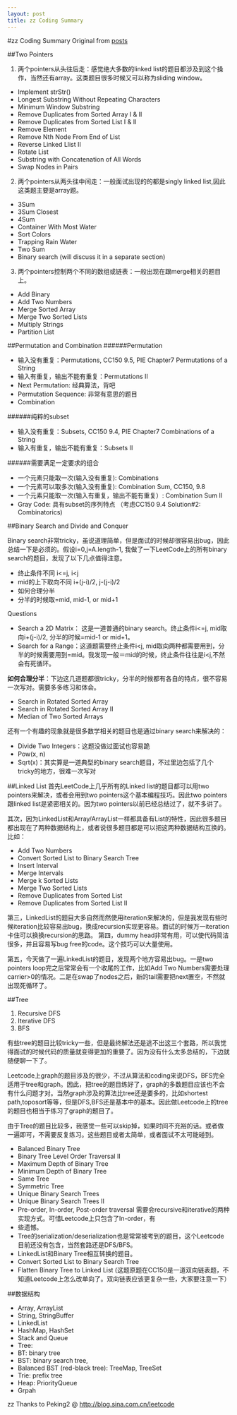 ```yaml
---
layout: post
title: zz Coding Summary
---
```

#zz Coding Summary
Original from [posts](https://github.com/cyandterry/Python-Study)

##Two Pointers
1. 两个pointers从头往后走：感觉绝大多数的linked list的题目都涉及到这个操作，当然还有array。这类题目很多时候又可以称为sliding window。
  * Implement strStr()
  * Longest Substring Without Repeating Characters
  * Minimum Window Substring
  * Remove Duplicates from Sorted Array I & II
  * Remove Duplicates from Sorted List I & II
  * Remove Element
  * Remove Nth Node From End of List
  * Reverse Linked Llist II
  * Rotate List
  * Substring with Concatenation of All Words
  * Swap Nodes in Pairs

2. 两个pointers从两头往中间走：一般面试出现的的都是singly linked list,因此这类题主要是array题。
  * 3Sum
  * 3Sum Closest
  * 4Sum
  * Container With Most Water
  * Sort Colors
  * Trapping Rain Water
  * Two Sum
  * Binary search (will discuss it in a separate section)

3. 两个pointers控制两个不同的数组或链表：一般出现在跟merge相关的题目上。
  * Add Binary
  * Add Two Numbers
  * Merge Sorted Array
  * Merge Two Sorted Lists
  * Multiply Strings
  * Partition List

##Permutation and Combination
######Permutation
* 输入没有重复：Permutations, CC150 9.5, PIE Chapter7 Permutations of a String
* 输入有重复，输出不能有重复：Permutations II
* Next Permutation: 经典算法，背吧
* Permutation Sequence: 非常有意思的题目
* Combination

######纯粹的subset
* 输入没有重复：Subsets, CC150 9.4, PIE Chapter7 Combinations of a String
* 输入有重复，输出不能有重复：Subsets II

######需要满足一定要求的组合
* 一个元素只能取一次(输入没有重复): Combinations
* 一个元素可以取多次(输入没有重复): Combination Sum, CC150, 9.8
* 一个元素只能取一次(输入有重复，输出不能有重复）: Combination Sum II
* Gray Code: 具有subset的序列特点 （考虑CC150 9.4 Solution#2: Combinatorics)

##Binary Search and Divide and Conquer

Binary search非常tricky，虽说道理简单，但是面试的时候却很容易出bug，因此总结一下是必须的。假设i=0,j=A.length-1, 我做了一下LeetCode上的所有binary search的题目，发现了以下几点值得注意。

* 终止条件不同 i<=j, i<j
* mid的上下取向不同 i+(j-i)/2, j-(j-i)/2
* 如何合理分半
* 分半的时候取=mid, mid-1, or mid+1

Questions

- Search a 2D Matrix： 这是一道普通的binary search。终止条件i<=j, mid取向i+(j-i)/2, 分半的时候=mid-1 or mid+1。
- Search for a Range：这道题需要终止条件i<j, mid取向两种都需要用到，分半的时候需要用到=mid。我发现一般＝mid的时候，终止条件往往是i<j,不然会有死循环。


**如何合理分半**：下边这几道题都很tricky，分半的时候都有各自的特点，很不容易一次写对。需要多多练习和体会。

* Search in Rotated Sorted Array
* Search in Rotated Sorted Array II
* Median of Two Sorted Arrays

还有一个有趣的现象就是很多数学相关的题目也是通过binary search来解决的：
* Divide Two Integers：这题没做过面试也容易跪
* Pow(x, n)
* Sqrt(x)：其实算是一道典型的binary search题目，不过里边包括了几个tricky的地方，很难一次写对

##Linked List
首先LeetCode上几乎所有的Linked list的题目都可以用two pointers来解决，或者会用到two pointers这个基本编程技巧。因此two pointers跟linked list是紧密相关的。因为two pointers以前已经总结过了，就不多讲了。

其次，因为LinkedList和Array/ArrayList一样都具备有List的特性，因此很多题目都出现在了两种数据结构上，或者说很多题目都是可以把这两种数据结构互换的。比如：
* Add Two Numbers
* Convert Sorted List to Binary Search Tree
* Insert Interval
* Merge Intervals
* Merge k Sorted Lists
* Merge Two Sorted Lists
* Remove Duplicates from Sorted List
* Remove Duplicates from Sorted List II

第三，LinkedList的题目大多自然而然使用iteration来解决的，但是我发现有些时候iteration比较容易出bug，换成recursion实现更容易。面试的时候万一iteration卡住可以换换recursion的思路。
第四，dummy head非常有用，可以使代码简洁很多，并且容易写bug free的code。这个技巧可以大量使用。

第五，今天做了一遍LinkedList的题目，发现两个地方容易出bug。一是two pointers loop完之后常常会有一个收尾的工作，比如Add Two Numbers需要处理carrier>0的情况。二是在swap了nodes之后，新的tail需要把next置空，不然就出现死循环了。

##Tree
1. Recursive DFS
2. Iterative DFS
3. BFS

有些tree的题目比较tricky一些，但是最终解法还是逃不出这三个套路，所以我觉得面试的时候代码的质量就变得更加的重要了。因为没有什么太多总结的，下边就随便聊一下了。

Leetcode上graph的题目涉及的很少，不过从算法和coding来说DFS，BFS完全适用于tree和graph。因此，把tree的题目练好了，graph的多数题目应该也不会有什么问题才对。当然graph涉及的算法比tree还是要多的，比如shortest path,toposort等等，但是DFS,BFS还是基本中的基本。因此做Leetcode上的tree的题目也相当于练习了graph的题目了。

由于Tree的题目比较多，我感觉一些可以skip掉，如果时间不充裕的话。或者做一遍即可，不需要反复练习。这些题目或者太简单，或者面试不太可能碰到。

* Balanced Binary Tree
* Binary Tree Level Order Traversal II
* Maximum Depth of Binary Tree
* Minimum Depth of Binary Tree
* Same Tree
* Symmetric Tree
* Unique Binary Search Trees
* Unique Binary Search Trees II
* Pre-order, In-order, Post-order traversal
需要会recursive和iterative的两种实现方式。可惜Leetcode上只包含了In-order，有
* 些遗憾。
* Tree的serialization/deserialization也是常常被考到的题目，这个Leetcode目前还没有包含，当然套路还是DFS/BFS。
* LinkedList和Binary Tree相互转换的题目。
* Convert Sorted List to Binary Search Tree
* Flatten Binary Tree to Linked List
(这题原题在CC150是一道双向链表题，不知道Leetcode上怎么改单向了。双向链表应该更复杂一些，大家要注意一下）


##数据结构
* Array, ArrayList
* String, StringBuffer
* LinkedList
* HashMap, HashSet
* Stack and Queue
* Tree:
* BT: binary tree
* BST: binary search tree,
* Balanced BST (red-black tree): TreeMap, TreeSet
* Trie: prefix tree
* Heap: PriorityQueue
* Grpah

zz Thanks to Peking2 @ http://blog.sina.com.cn/leetcode
